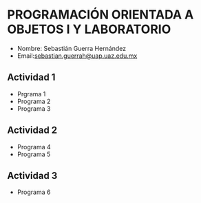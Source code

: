 # PROGRAMACIÓN ORIENTADA A OBJETOS I Y LABORATORIO 
- Nombre: Sebastián Guerra Hernández
- Email:sebastian.guerrah@uap.uaz.edu.mx
## Actividad 1
- Prgrama 1
- Programa 2
- Programa 3

## Actividad 2
- Programa 4
- Programa 5

## Actividad 3 
- Programa 6
